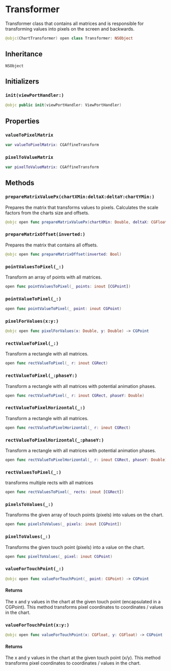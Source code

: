 # Transformer

Transformer class that contains all matrices and is responsible for transforming values into pixels on the screen and backwards.

``` swift
@objc(ChartTransformer) open class Transformer: NSObject
```

## Inheritance

`NSObject`

## Initializers

### `init(viewPortHandler:)`

``` swift
@objc public init(viewPortHandler: ViewPortHandler)
```

## Properties

### `valueToPixelMatrix`

``` swift
var valueToPixelMatrix: CGAffineTransform
```

### `pixelToValueMatrix`

``` swift
var pixelToValueMatrix: CGAffineTransform
```

## Methods

### `prepareMatrixValuePx(chartXMin:deltaX:deltaY:chartYMin:)`

Prepares the matrix that transforms values to pixels. Calculates the scale factors from the charts size and offsets.

``` swift
@objc open func prepareMatrixValuePx(chartXMin: Double, deltaX: CGFloat, deltaY: CGFloat, chartYMin: Double)
```

### `prepareMatrixOffset(inverted:)`

Prepares the matrix that contains all offsets.

``` swift
@objc open func prepareMatrixOffset(inverted: Bool)
```

### `pointValuesToPixel(_:)`

Transform an array of points with all matrices.

``` swift
open func pointValuesToPixel(_ points: inout [CGPoint])
```

### `pointValueToPixel(_:)`

``` swift
open func pointValueToPixel(_ point: inout CGPoint)
```

### `pixelForValues(x:y:)`

``` swift
@objc open func pixelForValues(x: Double, y: Double) -> CGPoint
```

### `rectValueToPixel(_:)`

Transform a rectangle with all matrices.

``` swift
open func rectValueToPixel(_ r: inout CGRect)
```

### `rectValueToPixel(_:phaseY:)`

Transform a rectangle with all matrices with potential animation phases.

``` swift
open func rectValueToPixel(_ r: inout CGRect, phaseY: Double)
```

### `rectValueToPixelHorizontal(_:)`

Transform a rectangle with all matrices.

``` swift
open func rectValueToPixelHorizontal(_ r: inout CGRect)
```

### `rectValueToPixelHorizontal(_:phaseY:)`

Transform a rectangle with all matrices with potential animation phases.

``` swift
open func rectValueToPixelHorizontal(_ r: inout CGRect, phaseY: Double)
```

### `rectValuesToPixel(_:)`

transforms multiple rects with all matrices

``` swift
open func rectValuesToPixel(_ rects: inout [CGRect])
```

### `pixelsToValues(_:)`

Transforms the given array of touch points (pixels) into values on the chart.

``` swift
open func pixelsToValues(_ pixels: inout [CGPoint])
```

### `pixelToValues(_:)`

Transforms the given touch point (pixels) into a value on the chart.

``` swift
open func pixelToValues(_ pixel: inout CGPoint)
```

### `valueForTouchPoint(_:)`

``` swift
@objc open func valueForTouchPoint(_ point: CGPoint) -> CGPoint
```

#### Returns

The x and y values in the chart at the given touch point (encapsulated in a CGPoint). This method transforms pixel coordinates to coordinates / values in the chart.

### `valueForTouchPoint(x:y:)`

``` swift
@objc open func valueForTouchPoint(x: CGFloat, y: CGFloat) -> CGPoint
```

#### Returns

The x and y values in the chart at the given touch point (x/y). This method transforms pixel coordinates to coordinates / values in the chart.
